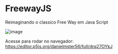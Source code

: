# FreewayJS
Reimaginando o classico Free Way em Java Script

![image](https://github.com/danielmster56/FreewayJS/assets/93445644/59ff4e69-3f78-4f5e-b90c-e6fcc328db35)


Acesse para rodar no navegador: https://editor.p5js.org/danielmster56/full/drq27OYkJ
